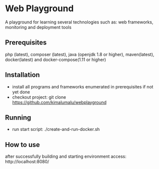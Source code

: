 # Web Playground

A playground for learning several technologies such as: web frameworks, monitoring and deployment tools

## Prerequisites
php (latest), composer (latest), java (openjdk 1.8 or higher), maven(latest), docker(latest) and docker-compose(1.11 or higher)

## Installation
- install all programs and frameworks enumerated in prerequisites if not yet done 
- checkout project: git clone https://github.com/kimalumalu/webplayground

## Running
- run start script: ./create-and-run-docker.sh 

## How to use
after successfully building and starting environment access: http://localhost:8080/

